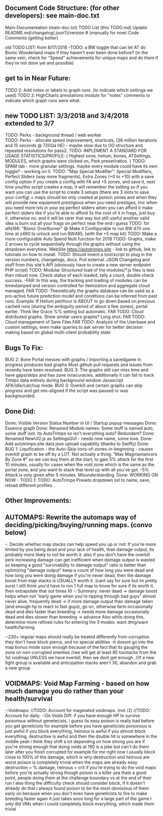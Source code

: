 Document Code Structure: (for other developers): see main-doc.txt 
----------------
Main-Documentation (main-doc.txt)
TODO List (this TODO.md)
Update README.md/changelog(.json?)/version # (manually for now)
Code Comments (getting better)

old TODO LIST: from 8/17/2016
-TODO: a BW toggle that can let AT do Bionic Wonderland maps if they haven't ever been done before?
  (in the same vein, check for "Speed" achievements for unique maps and do them if they're not done yet and possible)

get to in Near Future:
------------------------

TODO 2: Add notes or labels to graph runs.  (to indicate which settings we used)
TODO 2: HighCharts annotations module for "notes" comments to indicate which graph runs were what.

new TODO LIST: 3/3/2018 and 3/4/2018 extended to 3/7
-------------------------------------
TODO: Perks - background thread / web worker    
TODO: Perks - allocate speed improvement, shortcuts, (36 million iterations and 15 seconds @ 720Qa HE)
            - maybe slow due to OO structure and repeated resolutions for pass2.
TODO: IMPLEMENT A STANDARD FOR USAGE STATISTICS/PROFILE: {
 Highest zone, helium, bones, ATSettings, MODULES, which graphs were clicked on, Perk preset/ratios.
}
TODO: SPAM tab - more granular settings. maybe every module could have its own toggle? - working on it.
TODO: "Map Special Modifier": Special Modifiers, Perfect Sliders (way more fragments), Extra Zones (+0 to +10)
    with a save config option
    if you create a config with FA and +5 zones, and save it, next time you/the script creates a map, it will remember the setting
    so if you want you can use the script to create 3 setups (there are 3 slots to save your config)
    + maps should be only created at poison zones and when they will provide new equipment
    prestigious when you need prestiges, lmc when you need more lvls in your eq
    perfect sliders when you can afford it
    make perfect sliders like if you're able to afford 3x the cost of it in frags, just buy it. otherwise no. and it will be rarer that way but still useful
    another valid idea is burn out all your frags on perfect near the end i guess
TODO: for alfa166: "Bionic OverBurner" :smiley: Make it Configurable to run BW 470 one time at z480 to unlock and run BW485, (with the +5 map kit)
TODO: Make a more configurable Auto Spend Nulli function for 2018
TODO: Graphs, make 2 arrows to cycle sequentially through the graphs without using the dropdown everytime.
WebSite https://autotrimps.site - link to github, link to tutorials on how to install.
TODO: Should invent a tool/script to plug in the version numbers, changelogs, docs.
Pull external .JSON Changelog and stuff from this site's API (obviously have to create a new server endpoint PHP script)
TODO: Modular Structured load of the modules/*.js files is less than robust now. Check status of each loaded, tally a count, double check success.
     -FAR: In this way, the tracking and loading of modules can be timestamped and version controlled for itemization and aggregate cloud managed.
FAR TODO: Theoretically the graphs database can be used as a pro-active future prediction model and conditions can be inferred from past runs.
    Example: If Helium per/hour is ABOUT to go down based on previous cached runs (during the ambiguity period of about a few zones), portal earlier.
    Think like Grace %% setting but automatic.
FAR TODO: Cloud distributed graphs. Show similar users graphs? Long shot.
FAR TODO: Cloud management of Save Files
FAR TODO: Analysis of the Userbase and custom settings, even make queries to ask server for better decision making based on global multi-client probability state

Bugs To Fix:
----------------
BUG 2: Bone Portal messes with graphs / Importing a savedgame in progress produces bad graphs
Most github pull requests and issues from recently have been resolved.
BUG 3: The graphs still can miss time and have gaps/skips and has zone innacuracies, additionally it can fail to track Trimps data entirely during background window Javascript AFK/idle/catchup mode.
BUG 3: Overkill and certain graphs can skip progress and get mis-aligned if the script was paused or was backgrounded.


Done Did:
----------
Done: Visible Version Status Number in UI / Startup popup messages
Done: Essence graph
Done: Renamed Module names: Some stuff is named auto, some stuff isnt. Its AutoTrimps so isn't everything auto? Redundant? 
Done: Renamed NewUI2.js as SettingsGUI - needs new name, some love.
Done: Add autotrimps.site data json upload capability (thanks to Swiffy)
Done: BUG 1: Liquification - the Auto-Skip-tons-of-zones-in-beginning - causes overkill graph to be off by a LOT.
Not actually a thing: "Max Magmamancers By Zone #" so we can buy them at the start, to gain 5% attack for the first 10 minutes, usually for cases when the void zone which is the same as the portal zone, and you want to stack that level up with all you've got. 
    -5% Attack is only given after 5 minutes. Misunderstanding.
Done: WORKING ON NOW - TODO 1: TODO: AutoTrimps Presets dropdown list to name, save, reload different profiles    
    
Other Improvements:
------------------
AUTOMAPS:
Rewrite the automaps way of deciding/picking/buying/running maps. (convo below)
---------------------------------------------------------------------------------
-: Decide whether map stacks can help speed you up or not:
If you're more limited by you being dead and your lack of health, than damage output, its probably more likely to not be worth it.
also if you don't have the overkill perk increasing damage can get inefficient when damage output is wasted
so keeping a good "survivability to damage output" ratio is better than optimizing "damage output"
keep a count of how long you were dead and how long you were doing damage
if you're never dead, then the damage boost from map stacks is USUALLY worth it. (cant say for sure but im pretty sure)
I still think you'd have to run 1 full map to know for sure if its worth it. then extrapolate that out times 10
-: Summary:
never dead -> damage boost helps when not "early game when you're ripping through bad guys"
almost never alive, frequently dead -> if more damage output than damage taken (and enough hp to react to fast guys), go on, otherwise farm
occasionally dead and dies faster than breeding -> needs more damage
occasionally dead and dies slower than breeding -> advance
Also while doing this, determine more refined rules for entering the 3 modes: want dmg/want health/farming

-:230+ regular maps should really be treated differently from corruption
they don't have block pierce, and no special abilities
-it doesnt go into the map bonus mode soon enough because of the fact that its gauging the zone on non-corrupted enemies
 //we will get at least 85 toxstacks from the 1st voidmap UNLESS we have overkill, then we dont get enough.
 //if a new fight group is available and anticipation stacks aren't 30, abandon and grab a new group
 

VOIDMAPS:
Void Map Farming - based on how much damage you do rather than your health/survival
---------------------------------------------------------------------------------
-:Voidmaps:
    //TODO: Account for magmated voidmaps. (not /2)
    //TODO: Account for daily.
-:On Voids Diff:
if you have enough HP to survive poisonous without genetecists, i guess its easy
poison is really bad before you get geneticists for example
before you have geneticists poisonous is just awful
if you block everything, heinous is awful
if you almost block everything, destructive is awful
and then the double hit is somewhere in the middle
yeah i think they shift a lot depending on how strong you are
if you're strong enough that doing voids at 190 is a joke but can't do them later after you finish corrupted for example
for me right now I usually block close to 100% of the damage, which is why destruction and heinous are worst
poison is completely trivial when the maps are already easy
destruction = % damage, heinous = crit
if you're trying to do the void maps before you're actually strong though poison is a killer
yea thats a good point, people doing them at the challenge boundary vs at the end of their run
I also thing the difficulty check should consider block, if it doesn't already do that
i always found poison to be the most obnoxious of them early on because when you don't even have geneticists to fire to make breeding faster again it just takes sooo long
for a large part of the game I only did VMs when I could completely block everything, which made them trivial            
